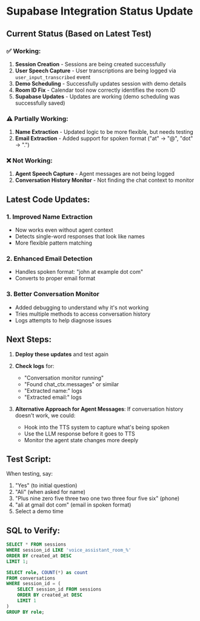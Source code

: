 # Supabase Integration Status Update

## Current Status (Based on Latest Test)

### ✅ Working:
1. **Session Creation** - Sessions are being created successfully
2. **User Speech Capture** - User transcriptions are being logged via `user_input_transcribed` event
3. **Demo Scheduling** - Successfully updates session with demo details
4. **Room ID Fix** - Calendar tool now correctly identifies the room ID
5. **Supabase Updates** - Updates are working (demo scheduling was successfully saved)

### ⚠️ Partially Working:
1. **Name Extraction** - Updated logic to be more flexible, but needs testing
2. **Email Extraction** - Added support for spoken format ("at" → "@", "dot" → ".")

### ❌ Not Working:
1. **Agent Speech Capture** - Agent messages are not being logged
2. **Conversation History Monitor** - Not finding the chat context to monitor

## Latest Code Updates:

### 1. Improved Name Extraction
- Now works even without agent context
- Detects single-word responses that look like names
- More flexible pattern matching

### 2. Enhanced Email Detection
- Handles spoken format: "john at example dot com"
- Converts to proper email format

### 3. Better Conversation Monitor
- Added debugging to understand why it's not working
- Tries multiple methods to access conversation history
- Logs attempts to help diagnose issues

## Next Steps:

1. **Deploy these updates** and test again
2. **Check logs** for:
   - "Conversation monitor running"
   - "Found chat_ctx.messages" or similar
   - "Extracted name:" logs
   - "Extracted email:" logs

3. **Alternative Approach for Agent Messages**:
   If conversation history doesn't work, we could:
   - Hook into the TTS system to capture what's being spoken
   - Use the LLM response before it goes to TTS
   - Monitor the agent state changes more deeply

## Test Script:
When testing, say:
1. "Yes" (to initial question)
2. "Ali" (when asked for name)
3. "Plus nine zero five three two one two three four five six" (phone)
4. "ali at gmail dot com" (email in spoken format)
5. Select a demo time

## SQL to Verify:
```sql
SELECT * FROM sessions 
WHERE session_id LIKE 'voice_assistant_room_%' 
ORDER BY created_at DESC 
LIMIT 1;

SELECT role, COUNT(*) as count 
FROM conversations 
WHERE session_id = (
    SELECT session_id FROM sessions 
    ORDER BY created_at DESC 
    LIMIT 1
) 
GROUP BY role;
```